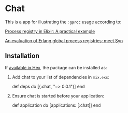 # Chat

This is a app for illustrating the `:gproc` usage according to:

[Process registry in Elixir: A practical example](https://m.alphasights.com/process-registry-in-elixir-a-practical-example-4500ee7c0dcc#.x70gqi1a9)

[An evaluation of Erlang global process registries: meet Syn](http://www.ostinelli.net/an-evaluation-of-erlang-global-process-registries-meet-syn)

## Installation

If [available in Hex](https://hex.pm/docs/publish), the package can be installed as:

  1. Add chat to your list of dependencies in `mix.exs`:

        def deps do
          [{:chat, "~> 0.0.1"}]
        end

  2. Ensure chat is started before your application:

        def application do
          [applications: [:chat]]
        end

